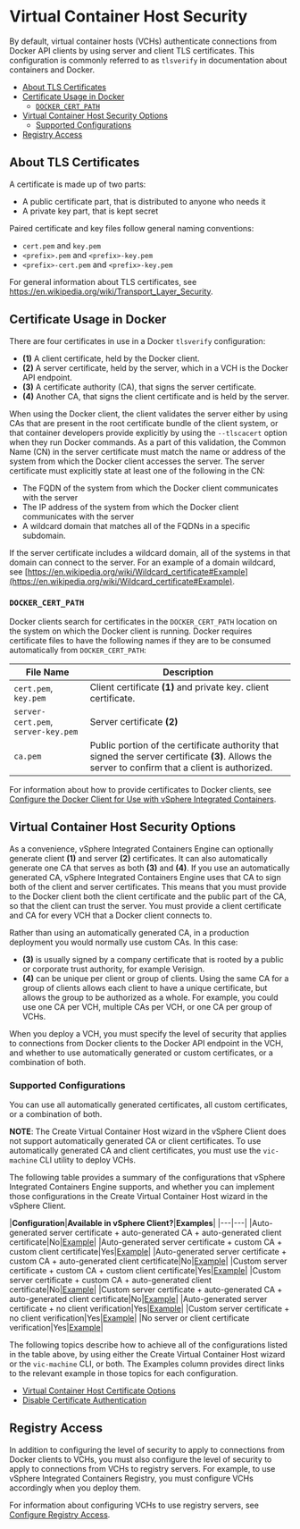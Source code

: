 # Virtual Container Host Security #

By default, virtual container hosts (VCHs) authenticate connections from Docker API clients by using server and client TLS certificates. This configuration is commonly referred to as `tlsverify` in documentation about containers and Docker. 

- [About TLS Certificates](#about_tls)
- [Certificate Usage in Docker](#docker_certs)
  - [`DOCKER_CERT_PATH`](#dockercertpath)
- [Virtual Container Host Security Options](#vch_tlsoptions)
  - [Supported Configurations](#configs)
- [Registry Access](#registry) 

## About TLS Certificates <a id="about_tls"></a>

A certificate is made up of two parts:

- A public certificate part, that is distributed to anyone who needs it
- A private key part, that is kept secret

Paired certificate and key files follow general naming conventions:

- `cert.pem` and `key.pem`
- `<prefix>.pem` and `<prefix>-key.pem`
- `<prefix>-cert.pem` and `<prefix>-key.pem`

For general information about TLS certificates, see https://en.wikipedia.org/wiki/Transport_Layer_Security.

## Certificate Usage in Docker <a id="docker_certs"></a>

There are four certificates in use in a Docker `tlsverify` configuration:

- **(1)** A client certificate, held by the Docker client.
- **(2)** A server certificate, held by the server, which in a VCH is the Docker API endpoint.
- **(3)** A certificate authority (CA), that signs the server certificate.
- **(4)** Another CA, that signs the client certificate and is held by the server.

When using the Docker client, the client validates the server either by using CAs that are present in the root certificate bundle of the client system, or that container developers provide explicitly by using the `--tlscacert` option when they run Docker commands. As a part of this validation, the Common Name (CN) in the server certificate must match the name or address of the system from which the Docker client accesses the server. The server certificate must explicitly state at least one of the following in the CN:

- The FQDN of the system from which the Docker client communicates with the server
- The IP address of the system from which the Docker client communicates  with the server
- A wildcard domain that matches all of the FQDNs in a specific subdomain. 

If the server certificate includes a wildcard domain, all of the systems in that domain can connect to the server. For an example of a domain wildcard, see [https://en.wikipedia.org/wiki/Wildcard_certificate#Example](https://en.wikipedia.org/wiki/Wildcard_certificate#Example).

### `DOCKER_CERT_PATH` <a id="dockercertpath"></a>

Docker clients search for certificates in the `DOCKER_CERT_PATH` location on the system on which the Docker client is running. Docker requires certificate files to have the following names if they are to be  consumed automatically from `DOCKER_CERT_PATH`:

|**File Name**|**Description**|
|---|---|
|`cert.pem`, `key.pem`|Client certificate **(1)** and private key. client certificate.|
|`server-cert.pem`, `server-key.pem`|Server certificate **(2)**|
|`ca.pem`|Public portion of the certificate authority that signed the server certificate **(3)**. Allows the server to confirm that a client is authorized.|

For information about how to provide certificates to Docker clients, see [Configure the Docker Client for Use with vSphere Integrated Containers](../vic_app_dev/configure_docker_client.md).

## Virtual Container Host Security Options <a id="vch_tlsoptions"></a>

As a convenience, vSphere Integrated Containers Engine can optionally generate client **(1)** and server **(2)** certificates. It can also  automatically generate one CA that serves as both **(3)** and **(4)**. If you use an automatically generated CA, vSphere Integrated Containers Engine uses that CA to sign both of the client and server certificates. This means that you must provide to the Docker client both the client certificate and the public part of the CA, so that the client can trust the server. You must provide a client certificate and CA for every VCH that a Docker client connects to.

Rather than using an automatically generated CA, in a production deployment you would normally use custom CAs. In this case:

- **(3)** is usually signed by a company certificate that is rooted by a public or corporate trust authority, for example Verisign. 
- **(4)** can be unique per client or group of clients. Using the same CA for a group of clients allows each client to have a unique certificate, but allows the group to be authorized as a whole. For example, you could use one CA per VCH, multiple CAs per VCH, or one CA per group of VCHs.

When you deploy a VCH, you must specify the level of security that applies to connections from Docker clients to the Docker API endpoint in the VCH, and whether to use automatically generated or custom certificates, or a combination of both. 
 
### Supported Configurations <a id="configs"></a>

You can use all automatically generated certificates, all custom certificates, or a combination of both. 

**NOTE**: The Create Virtual Container Host wizard in the vSphere Client does not support automatically generated CA or client certificates. To use automatically generated CA and client certificates, you must use the `vic-machine` CLI utility to deploy VCHs.

The following table provides a summary of the configurations that vSphere Integrated Containers Engine supports, and whether you can implement those configurations in the Create Virtual Container Host wizard in the vSphere Client.

|**Configuration**|**Available in vSphere Client?**|**Examples**|
|---|---|
|Auto-generated server certificate + auto-generated CA + auto-generated client certificate|No|[Example](vch_cert_options.md#full-auto)|
|Auto-generated server certificate + custom CA + custom client certificate|Yes|[Example](vch_cert_options.md#auto-server)|
|Auto-generated server certificate + custom CA + auto-generated client certificate|No|[Example](vch_cert_options.md#auto-server-client-custom-ca)|
|Custom server certificate + custom CA + custom client certificate|Yes|[Example](vch_cert_options.md#all-custom)|
|Custom server certificate + custom CA + auto-generated client certificate|No|[Example](vch_cert_options.md#custom-server-ca)|
|Custom server certificate + auto-generated CA + auto-generated client certificate|No|[Example](vch_cert_options.md#custom-server-auto-client-ca)|
|Auto-generated server certificate + no client verification|Yes|[Example](tls_unrestricted.md#)|
|Custom server certificate + no client verification|Yes|[Example](tls_unrestricted.md#)|
|No server or client certificate verification|Yes|[Example](tls_unrestricted.md#)|

The following topics describe how to achieve all of the configurations listed in the table above, by using either the Create Virtual Container Host wizard or the `vic-machine` CLI, or both. The Examples column provides direct links to the relevant example in those topics for each configuration.

- [Virtual Container Host Certificate Options](vch_cert_options.md)
- [Disable Certificate Authentication](tls_unrestricted.md)

## Registry Access <a id="registry"></a>

In addition to configuring the level of security to apply to connections from Docker clients to VCHs, you must also configure the level of security to apply to connections from VCHs to registry servers. For example, to use vSphere Integrated Containers Registry, you must configure VCHs accordingly when you deploy them. 

For information about configuring VCHs to use registry servers, see [Configure Registry Access](vch_registry.md).